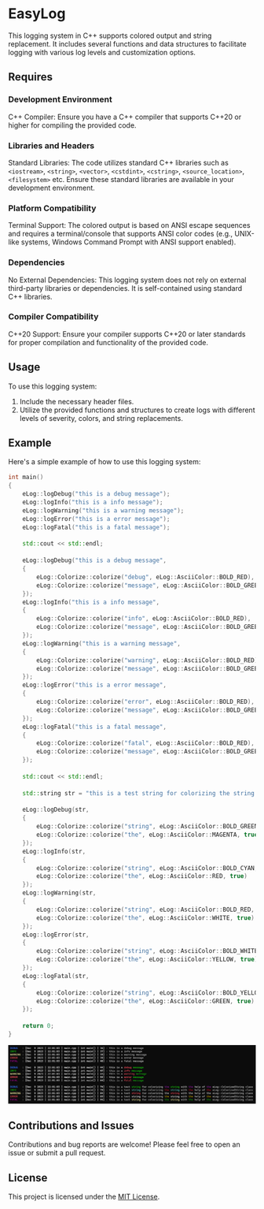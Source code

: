 # EasyLog

This logging system in C++ supports colored output and string replacement. It includes several functions and data structures to facilitate logging with various log levels and customization options.

## Requires

### Development Environment

C++ Compiler: Ensure you have a C++ compiler that supports C++20 or higher for compiling the provided code.

### Libraries and Headers

Standard Libraries: The code utilizes standard C++ libraries such as `<iostream>`, `<string>`, `<vector>`, `<cstdint>`, `<cstring>`, `<source_location>`, `<filesystem>` etc. Ensure these standard libraries are available in your development environment.

### Platform Compatibility

Terminal Support: The colored output is based on ANSI escape sequences and requires a terminal/console that supports ANSI color codes (e.g., UNIX-like systems, Windows Command Prompt with ANSI support enabled).

### Dependencies

No External Dependencies: This logging system does not rely on external third-party libraries or dependencies. It is self-contained using standard C++ libraries.

### Compiler Compatibility

C++20 Support: Ensure your compiler supports C++20 or later standards for proper compilation and functionality of the provided code.

## Usage

To use this logging system:

1. Include the necessary header files.
2. Utilize the provided functions and structures to create logs with different levels of severity, colors, and string replacements.

## Example

Here's a simple example of how to use this logging system:

```cpp
int main()
{
    eLog::logDebug("this is a debug message");
    eLog::logInfo("this is a info message");
    eLog::logWarning("this is a warning message");
    eLog::logError("this is a error message");
    eLog::logFatal("this is a fatal message");

    std::cout << std::endl;

    eLog::logDebug("this is a debug message", 
    {
        eLog::Colorize::colorize("debug", eLog::AsciiColor::BOLD_RED),
        eLog::Colorize::colorize("message", eLog::AsciiColor::BOLD_GREEN)
    });
    eLog::logInfo("this is a info message", 
    {
        eLog::Colorize::colorize("info", eLog::AsciiColor::BOLD_RED),
        eLog::Colorize::colorize("message", eLog::AsciiColor::BOLD_GREEN)
    });
    eLog::logWarning("this is a warning message", 
    {
        eLog::Colorize::colorize("warning", eLog::AsciiColor::BOLD_RED),
        eLog::Colorize::colorize("message", eLog::AsciiColor::BOLD_GREEN)
    });
    eLog::logError("this is a error message", 
    {
        eLog::Colorize::colorize("error", eLog::AsciiColor::BOLD_RED),
        eLog::Colorize::colorize("message", eLog::AsciiColor::BOLD_GREEN)
    });
    eLog::logFatal("this is a fatal message", 
    {
        eLog::Colorize::colorize("fatal", eLog::AsciiColor::BOLD_RED),
        eLog::Colorize::colorize("message", eLog::AsciiColor::BOLD_GREEN)
    });

    std::cout << std::endl;

    std::string str = "this is a test string for colorizing the string with the help of the eLog::ColorizedString class";

    eLog::logDebug(str, 
    {
        eLog::Colorize::colorize("string", eLog::AsciiColor::BOLD_GREEN, true),
        eLog::Colorize::colorize("the", eLog::AsciiColor::MAGENTA, true)
    });
    eLog::logInfo(str, 
    {
        eLog::Colorize::colorize("string", eLog::AsciiColor::BOLD_CYAN, true),
        eLog::Colorize::colorize("the", eLog::AsciiColor::RED, true)
    });
    eLog::logWarning(str, 
    {
        eLog::Colorize::colorize("string", eLog::AsciiColor::BOLD_RED, true),
        eLog::Colorize::colorize("the", eLog::AsciiColor::WHITE, true)
    });
    eLog::logError(str, 
    {
        eLog::Colorize::colorize("string", eLog::AsciiColor::BOLD_WHITE, true),
        eLog::Colorize::colorize("the", eLog::AsciiColor::YELLOW, true)
    });
    eLog::logFatal(str, 
    {
        eLog::Colorize::colorize("string", eLog::AsciiColor::BOLD_YELLOW, true),
        eLog::Colorize::colorize("the", eLog::AsciiColor::GREEN, true)
    });

    return 0;
}
```
![easylogexample](easyLogExample.png)

## Contributions and Issues

Contributions and bug reports are welcome! Please feel free to open an issue or submit a pull request.

## License

This project is licensed under the [MIT License](LICENSE).
